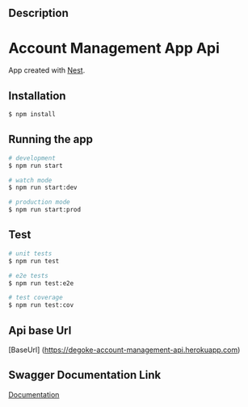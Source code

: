 ## Description

# Account Management App Api

App created with [Nest](https://github.com/nestjs/nest).

## Installation

```bash
$ npm install
```

## Running the app

```bash
# development
$ npm run start

# watch mode
$ npm run start:dev

# production mode
$ npm run start:prod
```

## Test

```bash
# unit tests
$ npm run test

# e2e tests
$ npm run test:e2e

# test coverage
$ npm run test:cov
```
## Api base Url

  [BaseUrl] (https://degoke-account-management-api.herokuapp.com)

## Swagger Documentation Link

  [Documentation](https://degoke-account-management-api.herokuapp.com/api/)
